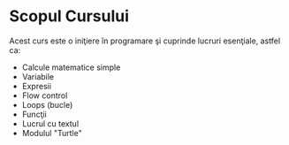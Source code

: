 # Scopul Cursului

Acest curs este o iniţiere în programare şi cuprinde lucruri esenţiale, astfel ca:

* Calcule matematice simple
* Variabile
* Expresii
* Flow control
* Loops (bucle)
* Funcţii
* Lucrul cu textul
* Modulul "Turtle"